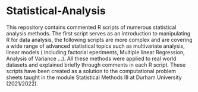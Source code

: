 # Statistical-Analysis

This repository contains commented R scripts of numerous statistical analysis methods. The first script serves as an introduction to manipulating R for data analysis, the following scripts are more complex and are covering a wide range of advanced statistical topics such as multivariate analysis, linear models ( including factorial eperiments, Multiple linear Regression, Analysis of Variance ...). All these methods were applied to real world datasets and explained briefly through comments in each R script. These scripts have been created as a solution to the computational problem sheets taught in the module Statistical Methods III at Durham University (2021/2022).
